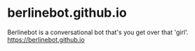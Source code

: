 # berlinebot.github.io
Berlinebot is a conversational bot that's you get over that 'girl'. https://berlinebot.github.io
